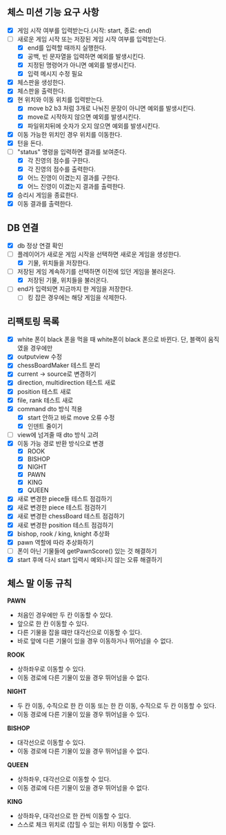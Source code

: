 ## 체스 미션 기능 요구 사항

- [x] 게임 시작 여부를 입력받는다.(시작: start, 종료: end)
- [ ] 새로운 게임 시작 또는 저장된 게임 시작 여부를 입력받는다.
  - [x] end를 입력할 때까지 실행한다.
  - [x] 공백, 빈 문자열을 입력하면 예외를 발생시킨다.
  - [x] 지정된 명령어가 아니면 예외를 발생시킨다.
  - [x] 입력 메시지 수정 필요
- [x] 체스판을 생성한다.
- [x] 체스판을 출력한다.
- [x] 현 위치와 이동 위치를 입력받는다.
  - [x] move b2 b3 처럼 3개로 나눠진 문장이 아니면 예외를 발생시킨다.
  - [x] move로 시작하지 않으면 예외를 발생시킨다.
  - [x] 파일위치뒤에 숫자가 오지 않으면 예외를 발생시킨다.
- [x] 이동 가능한 위치인 경우 위치를 이동한다.
- [x] 턴을 돈다.
- [ ] "status" 명령을 입력하면 결과를 보여준다.
  - [x] 각 진영의 점수를 구한다.
  - [x] 각 진영의 점수를 출력한다.
  - [x] 어느 진영이 이겼는지 결과를 구한다.
  - [x] 어느 진영이 이겼는지 결과를 출력한다.
- [x] 승리시 게임을 종료한다.
- [x] 이동 결과를 출력한다.

## DB 연결
- [x] db 정상 연결 확인 
- [ ] 플레이어가 새로운 게임 시작을 선택하면 새로운 게임을 생성한다. 
  - [x] 기물, 위치들을 저장한다.
- [ ] 저장된 게임 계속하기를 선택하면 이전에 있던 게임을 불러온다.
  - [x] 저장된 기물, 위치들을 불러온다.
- [ ] end가 입력되면 지금까지 한 게임을 저장한다.
  - [ ] 킹 잡은 경우에는 해당 게임을 삭제한다.

## 리팩토링 목록
- [x] white 폰이 black 폰을 먹을 때 white폰이 black 폰으로 바뀐다. 단, 블랙이 움직였을 경우에만
- [x] outputview 수정
- [x] chessBoardMaker 테스트 분리
- [x] current -> source로 변경하기
- [x] direction, multidirection 테스트 새로
- [x] position 테스트 새로
- [x] file, rank 테스트 새로
- [x] command dto 방식 적용
  - [x] start 안하고 바로 move 오류 수정
  - [x] 인덴트 줄이기
- [ ] view에 넘겨줄 때 dto 방식 고려
- [x] 이동 가능 경로 반환 방식으로 변경
  - [x] ROOK
  - [x] BISHOP
  - [x] NIGHT
  - [x] PAWN
  - [x] KING
  - [x] QUEEN
- [x] 새로 변경한 piece들 테스트 점검하기
- [x] 새로 변경한 piece 테스트 점검하기
- [x] 새로 변경한 chessBoard 테스트 점검하기
- [x] 새로 변경한 position 테스트 점검하기
- [x] bishop, rook / king, knight 추상화
- [x] pawn 역할에 따라 추상화하기
- [ ] 폰이 아닌 기물들에 getPawnScore() 있는 것 해결하기 
- [x] start 후에 다시 start 입력시 예외나지 않는 오류 해결하기

## 체스 말 이동 규칙

**PAWN**

- 처음인 경우에만 두 칸 이동할 수 있다.
- 앞으로 한 칸 이동할 수 있다.
- 다른 기물을 잡을 떄만 대각선으로 이동할 수 있다.
- 바로 앞에 다른 기물이 있을 경우 이동하거나 뛰어넘을 수 없다.

**ROOK**

- 상하좌우로 이동할 수 있다.
- 이동 경로에 다른 기물이 있을 경우 뛰어넘을 수 없다.

**NIGHT**

- 두 칸 이동, 수직으로 한 칸 이동 또는 한 칸 이동, 수직으로 두 칸 이동할 수 있다.
- 이동 경로에 다른 기물이 있을 경우 뛰어넘을 수 있다.

**BISHOP**

- 대각선으로 이동할 수 있다. 
- 이동 경로에 다른 기물이 있을 경우 뛰어넘을 수 없다.

**QUEEN**

- 상하좌우, 대각선으로 이동할 수 있다.
- 이동 경로에 다른 기물이 있을 경우 뛰어넘을 수 없다.

**KING**

- 상하좌우, 대각선으로 한 칸씩 이동할 수 있다.
- 스스로 체크 위치로 (잡힐 수 있는 위치) 이동할 수 없다.
